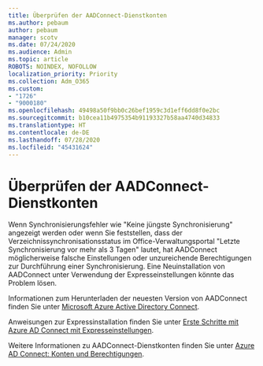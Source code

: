 ```yaml
---
title: Überprüfen der AADConnect-Dienstkonten
ms.author: pebaum
author: pebaum
manager: scotv
ms.date: 07/24/2020
ms.audience: Admin
ms.topic: article
ROBOTS: NOINDEX, NOFOLLOW
localization_priority: Priority
ms.collection: Adm_O365
ms.custom:
- "1726"
- "9000180"
ms.openlocfilehash: 49498a50f9bb0c26bef1959c3d1eff6dd8f0e2bc
ms.sourcegitcommit: b10cea11b4975354b91193327b58aa4740d34833
ms.translationtype: HT
ms.contentlocale: de-DE
ms.lasthandoff: 07/28/2020
ms.locfileid: "45431624"
---
```

# <a name="check-the-aadconnect-service-accounts"></a>Überprüfen der AADConnect-Dienstkonten

Wenn Synchronisierungsfehler wie "Keine jüngste Synchronisierung" angezeigt werden oder wenn Sie feststellen, dass der Verzeichnissynchronisationsstatus im Office-Verwaltungsportal "Letzte Synchronisierung vor mehr als 3 Tagen" lautet, hat AADConnect möglicherweise falsche Einstellungen oder unzureichende Berechtigungen zur Durchführung einer Synchronisierung. Eine Neuinstallation von AADConnect unter Verwendung der Expresseinstellungen könnte das Problem lösen.

Informationen zum Herunterladen der neuesten Version von AADConnect finden Sie unter [Microsoft Azure Active Directory Connect](https://go.microsoft.com/fwlink/?LinkId=615771).

Anweisungen zur Expressinstallation finden Sie unter [Erste Schritte mit Azure AD Connect mit Expresseinstellungen](https://docs.microsoft.com/azure/active-directory/hybrid/how-to-connect-install-express).

Weitere Informationen zu AADConnect-Dienstkonten finden Sie unter [Azure AD Connect: Konten und Berechtigungen](https://docs.microsoft.com/azure/active-directory/hybrid/reference-connect-accounts-permissions).